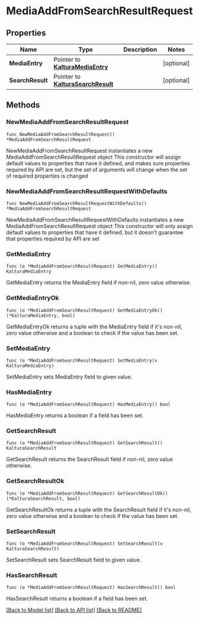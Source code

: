# MediaAddFromSearchResultRequest

## Properties

Name | Type | Description | Notes
------------ | ------------- | ------------- | -------------
**MediaEntry** | Pointer to [**KalturaMediaEntry**](KalturaMediaEntry.md) |  | [optional] 
**SearchResult** | Pointer to [**KalturaSearchResult**](KalturaSearchResult.md) |  | [optional] 

## Methods

### NewMediaAddFromSearchResultRequest

`func NewMediaAddFromSearchResultRequest() *MediaAddFromSearchResultRequest`

NewMediaAddFromSearchResultRequest instantiates a new MediaAddFromSearchResultRequest object
This constructor will assign default values to properties that have it defined,
and makes sure properties required by API are set, but the set of arguments
will change when the set of required properties is changed

### NewMediaAddFromSearchResultRequestWithDefaults

`func NewMediaAddFromSearchResultRequestWithDefaults() *MediaAddFromSearchResultRequest`

NewMediaAddFromSearchResultRequestWithDefaults instantiates a new MediaAddFromSearchResultRequest object
This constructor will only assign default values to properties that have it defined,
but it doesn't guarantee that properties required by API are set

### GetMediaEntry

`func (o *MediaAddFromSearchResultRequest) GetMediaEntry() KalturaMediaEntry`

GetMediaEntry returns the MediaEntry field if non-nil, zero value otherwise.

### GetMediaEntryOk

`func (o *MediaAddFromSearchResultRequest) GetMediaEntryOk() (*KalturaMediaEntry, bool)`

GetMediaEntryOk returns a tuple with the MediaEntry field if it's non-nil, zero value otherwise
and a boolean to check if the value has been set.

### SetMediaEntry

`func (o *MediaAddFromSearchResultRequest) SetMediaEntry(v KalturaMediaEntry)`

SetMediaEntry sets MediaEntry field to given value.

### HasMediaEntry

`func (o *MediaAddFromSearchResultRequest) HasMediaEntry() bool`

HasMediaEntry returns a boolean if a field has been set.

### GetSearchResult

`func (o *MediaAddFromSearchResultRequest) GetSearchResult() KalturaSearchResult`

GetSearchResult returns the SearchResult field if non-nil, zero value otherwise.

### GetSearchResultOk

`func (o *MediaAddFromSearchResultRequest) GetSearchResultOk() (*KalturaSearchResult, bool)`

GetSearchResultOk returns a tuple with the SearchResult field if it's non-nil, zero value otherwise
and a boolean to check if the value has been set.

### SetSearchResult

`func (o *MediaAddFromSearchResultRequest) SetSearchResult(v KalturaSearchResult)`

SetSearchResult sets SearchResult field to given value.

### HasSearchResult

`func (o *MediaAddFromSearchResultRequest) HasSearchResult() bool`

HasSearchResult returns a boolean if a field has been set.


[[Back to Model list]](../README.md#documentation-for-models) [[Back to API list]](../README.md#documentation-for-api-endpoints) [[Back to README]](../README.md)


